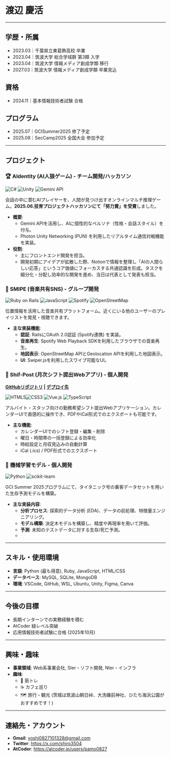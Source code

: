 # 渡辺 慶活

---

## 学歴・所属
- 2023.03｜千葉県立東葛飾高校 卒業
- 2023.04｜筑波大学 総合学域群 第3類 入学
- 2023.04｜筑波大学 情報メディア創成学類 移行
- 2027.03｜筑波大学 情報メディア創成学類 卒業見込

## 資格
- 2024.11｜基本情報技術者試験 合格

## プログラム
- 2025.07｜GCISummer2025 修了予定
- 2025.08｜SecCamp2025 全国大会 参加予定
---

## プロジェクト

### 🏆 AIdentity (AI人狼ゲーム) - チーム開発/ハッカソン
<img src="https://img.shields.io/badge/C%23-239120?style=for-the-badge&logo=c-sharp&logoColor=white" alt="C#"> <img src="https://img.shields.io/badge/Unity-FFFFFF?style=for-the-badge&logo=unity&logoColor=black" alt="Unity"> <img src="https://img.shields.io/badge/Gemini_API-8E7BFF?style=for-the-badge&logo=google-gemini&logoColor=white" alt="Gemini API">

会話の中に潜むAIプレイヤーを、人間が見つけ出すオンラインマルチ推理ゲーム。**2025.06.技育プロジェクトハッカソンにて「努力賞」を受賞**しました。

* **概要**:
    * Gemini APIを活用し、AIに個性的なペルソナ（性格・会話スタイル）を付与。
    * Photon Unity Networking (PUN) を利用したリアルタイム通信対戦機能を実装。
* **役割**:
    * 主にフロントエンド開発を担当。
    * 開発初期にアイデアが拡散した際、Notionで情報を整理し「AIの人間らしい応答」というコア価値にフォーカスする共通認識を形成。タスクを細分化・分配し効率的な開発を進め、当日は代表として発表も担当。

### 🎵 SMIPE (音楽共有SNS) - グループ開発
<img src="https://img.shields.io/badge/Ruby_on_Rails-CC0000?style=for-the-badge&logo=ruby-on-rails&logoColor=white" alt="Ruby on Rails"> <img src="https://img.shields.io/badge/JavaScript-F7DF1E?style=for-the-badge&logo=javascript&logoColor=black" alt="JavaScript"> <img src="https://img.shields.io/badge/Spotify-1DB954?style=for-the-badge&logo=spotify&logoColor=white" alt="Spotify"> <img src="https://img.shields.io/badge/OpenStreetMap-7EBC6F?style=for-the-badge&logo=openstreetmap&logoColor=white" alt="OpenStreetMap">

位置情報を活用した音楽共有プラットフォーム。近くにいる他のユーザーのプレイリストを発見・視聴できます。

* **主な実装機能**:
    * **認証**: RailsにOAuth 2.0認証 (Spotify連携) を実装。
    * **音楽再生**: Spotify Web Playback SDKを利用したブラウザでの音楽再生。
    * **地図表示**: OpenStreetMap APIとGeolocation APIを利用した地図表示。
    * **UI**: Swiper.jsを利用したスワイプ可能なUI。

### 📅 Shif-Post (月次シフト提出Webアプリ) - 個人開発
**[GitHubリポジトリ](https://github.com/pamo0827/shift-calendar-app) | [デプロイ先](https://vercel.com/yoshi0827101328-9306s-projects/v0-shift-calendar-app)**

<img src="https://img.shields.io/badge/HTML5-E34F26?style=for-the-badge&logo=html5&logoColor=white" alt="HTML5"><img src="https://img.shields.io/badge/CSS3-1572B6?style=for-the-badge&logo=css3&logoColor=white" alt="CSS3"> <img src="https://img.shields.io/badge/Vue.js-4FC08D?style=for-the-badge&logo=vue.js&logoColor=white" alt="Vue.js"> <img src="https://img.shields.io/badge/TypeScript-3178C6?style=for-the-badge&logo=typescript&logoColor=white" alt="TypeScript">

アルバイト・スタッフ向けの勤務希望シフト提出Webアプリケーション。カレンダーUIで直感的に操作でき、PDFやiCal形式でのエクスポートも可能です。

* **主な機能**:
    * カレンダーUIでのシフト登録・編集・削除
    * 曜日・時間帯の一括登録による効率化
    * 時給設定と月収見込みの自動計算
    * iCal (.ics) / PDF形式でのエクスポート

### 🤖 機械学習モデル - 個人開発
<img src="https://img.shields.io/badge/Python-3776AB?style=for-the-badge&logo=python&logoColor=white" alt="Python"> <img src="https://img.shields.io/badge/scikit--learn-F7931E?style=for-the-badge&logo=scikit-learn&logoColor=white" alt="scikit-learn">

GCI Summer 2025プログラムにて、タイタニック号の乗客データセットを用いた生存予測モデルを構築。

* **主な実装内容**:
    * **分析プロセス**: 探索的データ分析 (EDA)、データの前処理、特徴量エンジニアリング。
    * **モデル構築**: 決定木モデルを構築し、精度や再現率を用いて評価。
    * **予測**: 未知のテストデータに対する生存/死亡予測。
    * 
---

## スキル・使用環境

* **言語**: Python (最も得意), Ruby, JavaScript, HTML/CSS
* **データベース**: MySQL, SQLite, MongoDB
* **環境**: VSCode, GitHub, WSL, Ubuntu, Unity, Figma, Canva

---

## 今後の目標

*  長期インターンでの実務経験を積む
*  AtCoder 緑レベル突破　　
*  応用情報技術者試験に合格 (2025年10月)

---

## 興味・趣味

* **事業領域**: Web系事業会社, SIer・ソフト開発, NIer・インフラ
* **趣味**:
    * 🍖 筋トレ
    * ☕ カフェ巡り
    * 🗺 旅行・観光 (茨城は筑波山朝日峠、大洗磯前神社、ひたち海浜公園がおすすめです！)

---

## 連絡先・アカウント

* **Gmail**: yoshi0827101328@gmail.com
* **Twitter**: https://x.com/shiro3504
* **AtCoder**: https://atcoder.jp/users/pamo0827

